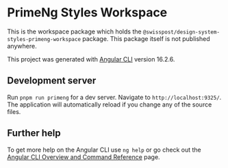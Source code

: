 # PrimeNg Styles Workspace

This is the workspace package which holds the `@swisspost/design-system-styles-primeng-workspace` package. This package itself is not published anywhere.

This project was generated with [Angular CLI](https://github.com/angular/angular-cli) version 16.2.6.

## Development server

Run `pnpm run primeng` for a dev server. Navigate to `http://localhost:9325/`. The application will automatically reload if you change any of the source files.

## Further help

To get more help on the Angular CLI use `ng help` or go check out the [Angular CLI Overview and Command Reference](https://angular.io/cli) page.
